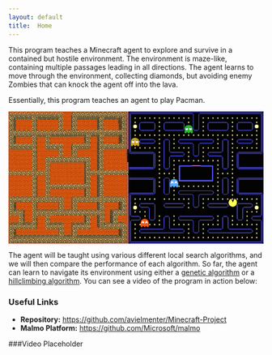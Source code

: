 ```yaml
---
layout: default
title:  Home
---
```


This program teaches a Minecraft agent to explore and survive in a contained but hostile environment. The environment is maze-like, containing multiple passages leading in all directions. The agent learns to move through the environment, collecting diamonds, but avoiding enemy Zombies that can knock the agent off into the lava.

Essentially, this program teaches an agent to play Pacman.

<img src="media/pacman_comparison.png" alt="Pacman Comparison" style="display: block; text-align: center; margin-left: auto; margin-right: auto;" />

The agent will be taught using various different local search algorithms, and we will then compare the performance of each algorithm. So far, the agent can learn to navigate its environment using either a [genetic algorithm](https://en.wikipedia.org/wiki/Genetic_algorithm) or a [hillclimbing algorithm](https://en.wikipedia.org/wiki/Hill_climbing). You can see a video of the program in action below:

### Useful Links
* **Repository:** <https://github.com/avielmenter/Minecraft-Project>
* **Malmo Platform:** <https://github.com/Microsoft/malmo>

###Video Placeholder
